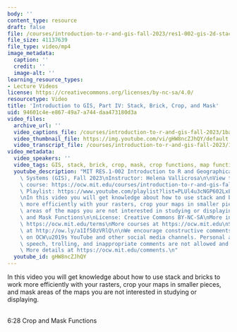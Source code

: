 ```yaml
---
body: ''
content_type: resource
draft: false
file: /courses/introduction-to-r-and-gis-fall-2023/res1-002-gis-2d-stack-brick-crop-mask_360p_16_9.mp4
file_size: 41137639
file_type: video/mp4
image_metadata:
  caption: ''
  credit: ''
  image-alt: ''
learning_resource_types:
- Lecture Videos
license: https://creativecommons.org/licenses/by-nc-sa/4.0/
resourcetype: Video
title: 'Introduction to GIS, Part IV: Stack, Brick, Crop, and Mask'
uid: 94601c4e-e867-49a7-a744-daa473180d3a
video_files:
  archive_url: ''
  video_captions_file: /courses/introduction-to-r-and-gis-fall-2023/1basMexZPcWyyLCVw-xHHgIG_Vkd-UPc__transcript.webvtt
  video_thumbnail_file: https://img.youtube.com/vi/gHW8ncZJhQY/default.jpg
  video_transcript_file: /courses/introduction-to-r-and-gis-fall-2023/1basMexZPcWyyLCVw-xHHgIG_Vkd-UPc__transcript.pdf
video_metadata:
  video_speakers: ''
  video_tags: GIS, stack, brick, crop, mask, crop functions, map functions
  youtube_description: "MIT RES.1-002 Introduction to R and Geographical Information\
    \ Systems (GIS), Fall 2023\nInstructor: Helena Vallicrosa\n\nView the complete\
    \ course: https://ocw.mit.edu/courses/introduction-to-r-and-gis-fall-2023/\nYouTube\
    \ Playlist: https://www.youtube.com/playlist?list=PLUl4u3cNGP602LxEgWcCyo89B2Q-zg8gm\n\
    \nIn this video you will get knowledge about how to use stack and bricks to work\
    \ more efficiently with your rasters, crop your maps in smaller pieces and mask\
    \ areas of the maps you are not interested in studying or displaying.\n6:28 Crop\
    \ and Mask Functions\n\nLicense: Creative Commons BY-NC-SA\nMore information at\
    \ https://ocw.mit.edu/terms\nMore courses at https://ocw.mit.edu\nSupport OCW\
    \ at http://ow.ly/a1If50zVRlQ\n\nWe encourage constructive comments and discussion\
    \ on OCW\u2019s YouTube and other social media channels. Personal attacks, hate\
    \ speech, trolling, and inappropriate comments are not allowed and may be removed.\
    \ More details at https://ocw.mit.edu/comments.\n"
  youtube_id: gHW8ncZJhQY
---
```

In this video you will get knowledge about how to use stack and bricks to work more efficiently with your rasters, crop your maps in smaller pieces, and mask areas of the maps you are not interested in studying or displaying.    
 

6:28 Crop and Mask Functions